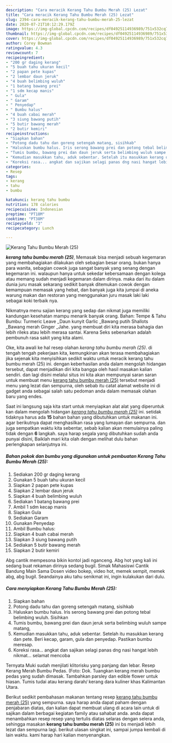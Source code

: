 ```yaml
---
description: "Cara meracik Kerang Tahu Bumbu Merah (25) Lezat"
title: "Cara meracik Kerang Tahu Bumbu Merah (25) Lezat"
slug: 2394-cara-meracik-kerang-tahu-bumbu-merah-25-lezat
date: 2020-07-21T10:12:29.179Z
image: https://img-global.cpcdn.com/recipes/df04925114936989/751x532cq70/kerang-tahu-bumbu-merah-25-foto-resep-utama.jpg
thumbnail: https://img-global.cpcdn.com/recipes/df04925114936989/751x532cq70/kerang-tahu-bumbu-merah-25-foto-resep-utama.jpg
cover: https://img-global.cpcdn.com/recipes/df04925114936989/751x532cq70/kerang-tahu-bumbu-merah-25-foto-resep-utama.jpg
author: Corey Bowman
ratingvalue: 4.3
reviewcount: 7
recipeingredient:
- "200 gr daging kerang"
- "5 buah tahu ukuran kecil"
- "2 papan pete kupas"
- "2 lembar daun jeruk"
- "4 buah belimbing wuluh"
- "1 batang bawang prei"
- "1 sdm kecap manis"
- " Gula"
- " Garam"
- " Penyedap"
- " Bumbu halus"
- "4 buah cabai merah"
- "3 siung bawang putih"
- "5 butir bawang merah"
- "2 butir kemiri"
recipeinstructions:
- "Siapkan bahan"
- "Potong dadu tahu dan goreng setengah matang, sisihkab"
- "Haluskan bumbu halus. Iris serong bawang prei dan potong tebal belimbing wuluh. Sisihkan"
- "Tumis bumbu, bawang prei dan daun jeruk serta belimbing wuluh sampe matang,"
- "Kemudian masukkan tahu, aduk sebentar. Setelah itu masukkan kerang dan pete. Beri kecap, garam, gula dan penyedap. Pastikan bumbu meresap."
- "Koreksi rasa... angkat dan sajikan selagi panas dng nasi hangat lebih nikmat... selamat mencoba"
categories:
- Resep
tags:
- kerang
- tahu
- bumbu

katakunci: kerang tahu bumbu 
nutrition: 178 calories
recipecuisine: Indonesian
preptime: "PT18M"
cooktime: "PT38M"
recipeyield: "3"
recipecategory: Lunch

---
```



![Kerang Tahu Bumbu Merah (25)](https://img-global.cpcdn.com/recipes/df04925114936989/751x532cq70/kerang-tahu-bumbu-merah-25-foto-resep-utama.jpg)

<b><i>kerang tahu bumbu merah (25)</i></b>, Memasak bisa menjadi sebuah kegemaran yang membahagiakan dilakukan oleh sebagian besar orang. bukan hanya para wanita, sebagian cowok juga sangat banyak yang senang dengan kegemaran ini. walaupun hanya untuk sekedar kebersamaan dengan kolega atau memang sudah menjadi kegemaran dalam dirinya. maka dari itu dalam dunia juru masak sekarang sedikit banyak ditemukan cowok dengan kemampuan memasak yang hebat, dan banyak juga kita jumpai di aneka warung makan dan restoran yang menggunakan juru masak laki laki sebagai koki terbaik nya.

Nikmatnya menu sajian kerang yang sedap dan nikmat juga memiliki kandungan kesehatan mampu menarik banyak orang. Bahan: Tempe &amp; Tahu Bumbu: Turmeric Leave _Daun kunyit Garlic _Bawang putih Shallots _Bawang merah Ginger _Jahe. yang membuat diri kita merasa bahagia dan lebih rileks atau lebih merasa santai. Karena Seks sebenarkan adalah pembunuh rasa sakit yang kita alami.

Oke, kita awali ke hal resep olahan <i>kerang tahu bumbu merah (25)</i>. di tengah tengah pekerjaan kita, kemungkinan akan terasa membahagiakan jika sejenak kita menyisihkan sedikit waktu untuk meracik kerang tahu bumbu merah (25) ini. dengan keberhasilan anda dalam mengolah hidangan tersebut, dapat menjadikan diri kita bangga oleh hasil masakan kalian sendiri. dan lagi disini melalui situs ini kita akan mempunyai saran saran untuk membuat menu <u>kerang tahu bumbu merah (25)</u> tersebut menjadi menu yang lezat dan sempurna, oleh sebab itu catat alamat website ini di gadget anda sebagai salah satu pedoman anda dalam memasak olahan baru yang endes.


Saat ini langsung saja kita start untuk menyiapkan alat alat yang diperuntuk kan dalam mengolah hidangan <u><i>kerang tahu bumbu merah (25)</i></u> ini. setidak tidaknya harus ada <b>15</b> bahan bahan yang dibutuhkan untuk makanan ini. agar berikutnya dapat menghasilkan rasa yang lumayan dan sempurna. dan juga sempatkan waktu kita sebentar, sebab kalian akan memulainya paling tidak dengan <b>6</b> langkah. saya harap segala yang dibutuhkan sudah anda punyai disini, Baiklah mari kita olah dengan melihat dulu bahan perlengkapan selanjutnya ini.

<!--inarticleads1-->

##### Bahan pokok dan bumbu yang digunakan untuk pembuatan Kerang Tahu Bumbu Merah (25):

1. Sediakan 200 gr daging kerang
1. Gunakan 5 buah tahu ukuran kecil
1. Siapkan 2 papan pete kupas
1. Siapkan 2 lembar daun jeruk
1. Siapkan 4 buah belimbing wuluh
1. Sediakan 1 batang bawang prei
1. Ambil 1 sdm kecap manis
1. Siapkan  Gula
1. Sediakan  Garam
1. Gunakan  Penyedap
1. Ambil  Bumbu halus:
1. Siapkan 4 buah cabai merah
1. Siapkan 3 siung bawang putih
1. Sediakan 5 butir bawang merah
1. Siapkan 2 butir kemiri


Abg cantik mempesona bikin kontol jadi nganceng. Abg hot yang kali ini sedang buat rekaman dirinya sedang bugil. Simak Mahasiswi Cantik Bandung Main Sama Dosen video bokep, video hot, memek sempit, memek abg, abg bugil. Seandainya aku tahu senikmat ini, ingin kulakukan dari dulu. 

<!--inarticleads2-->

##### Cara menyiapkan Kerang Tahu Bumbu Merah (25):

1. Siapkan bahan
1. Potong dadu tahu dan goreng setengah matang, sisihkab
1. Haluskan bumbu halus. Iris serong bawang prei dan potong tebal belimbing wuluh. Sisihkan
1. Tumis bumbu, bawang prei dan daun jeruk serta belimbing wuluh sampe matang,
1. Kemudian masukkan tahu, aduk sebentar. Setelah itu masukkan kerang dan pete. Beri kecap, garam, gula dan penyedap. Pastikan bumbu meresap.
1. Koreksi rasa... angkat dan sajikan selagi panas dng nasi hangat lebih nikmat... selamat mencoba


Ternyata Muki sudah menjilati klitorisku yang panjang dan lebar. Resep Kerang Merah Bumbu Pedas. (Foto: Dok. Tuangkan kerang merah bumbu pedas yang sudah dimasak. Tambahkan parsley dan edible flower untuk hiasan. Tumis tudai atau kerang darah/ kerang dara kuliner khas Kalimantan Utara. 

Berikut sedikit pembahasan makanan tentang resep <u>kerang tahu bumbu merah (25)</u> yang sempurna. saya harap anda dapat paham dengan penjabaran diatas, dan kalian dapat membuat ulang di acara lain untuk di sajikan dalam berbagai kegiatan family atau sahabat anda. anda dapat menambahkan resep resep yang tertulis diatas selaras dengan selera anda, sehingga masakan <b>kerang tahu bumbu merah (25)</b> ini bs menjadi lebih lezat dan sempurna lagi. berikut ulasan singkat ini, sampai jumpa kembali di lain waktu. kami harap hari kalian menyenangkan.
